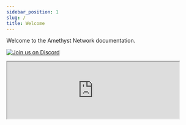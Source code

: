 ```yaml
---
sidebar_position: 1
slug: /
title: Welcome
---
```


Welcome to the Amethyst Network documentation.

[![Join us on Discord](https://invidget.switchblade.xyz/fzrmxgu2NR?theme=light)](https://discord.gg/fzrmxgu2NR)

<iframe src="https://hub.alienhub.xyz/show?utm_medium=amethystnetwork" scrolling="no" width="450" height="150"></iframe>